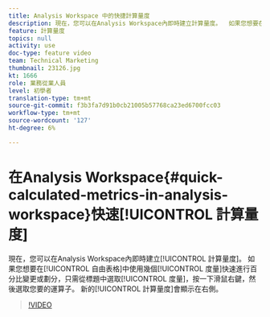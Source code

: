 ```yaml
---
title: Analysis Workspace 中的快捷計算量度
description: 現在，您可以在Analysis Workspace內即時建立計算量度。  如果您想要在自由表格中快速變更百分比或劃分幾個量度，只需從標題中選取量度，按一下滑鼠右鍵並選取您想要的運算子。  新的計算量度會顯示在右側。
feature: 計算量度
topics: null
activity: use
doc-type: feature video
team: Technical Marketing
thumbnail: 23126.jpg
kt: 1666
role: 業務從業人員
level: 初學者
translation-type: tm+mt
source-git-commit: f3b3fa7d91b0cb21005b57768ca23ed6700fcc03
workflow-type: tm+mt
source-wordcount: '127'
ht-degree: 6%

---
```



# 在Analysis Workspace{#quick-calculated-metrics-in-analysis-workspace}快速[!UICONTROL 計算量度]

現在，您可以在Analysis Workspace內即時建立[!UICONTROL 計算量度]。  如果您想要在[!UICONTROL 自由表格]中使用幾個[!UICONTROL 度量]快速進行百分比變更或劃分，只需從標題中選取[!UICONTROL 度量]，按一下滑鼠右鍵，然後選取您要的運算子。  新的[!UICONTROL 計算量度]會顯示在右側。

>[!VIDEO](https://video.tv.adobe.com/v/23126/?quality=12)
